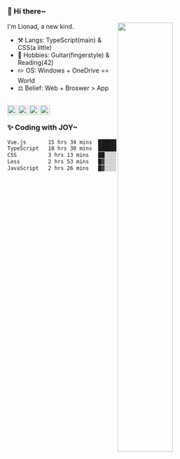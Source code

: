 ### 👋 Hi there~

[<img align="right" width="50%" src="https://github-readme-stats.vercel.app/api?username=Lionad-Morotar&show_icons=true">](https://metrics.lecoq.io/Lionad-Morotar?template=classic)

I'm Lionad, a new kind.

- ⚒️ Langs: TypeScript(main) & CSS(a little)
- 🎨 Hobbies: Guitar(fingerstyle) & Reading(42)
- ✏️ OS: Windows + OneDrive == World
- ⚖️ Belief: Web + Broswer > App

<br />

<a href="https://www.lionad.art">
  <img align="left" alt="lionad-art" width="22px" src="https://cdn.jsdelivr.net/npm/simple-icons@3.1.0/icons/wordpress.svg" />
</a>
<a href="#1806234223">
  <img align="left" alt="1806234223" width="22px" src="https://cdn.jsdelivr.net/npm/simple-icons@3.1.0/icons/tencentqq.svg" />
</a>
<a href="https://www.zhihu.com/people/Lionad">
  <img align="left" alt="132yse" width="22px" src="https://cdn.jsdelivr.net/npm/simple-icons@3.1.0/icons/zhihu.svg" />
</a>
<a href="https://github.com/Lionad-Morotar">
  <img align="left" alt="yisar" width="22px" src="https://cdn.jsdelivr.net/npm/simple-icons@3.1.0/icons/github.svg" />
</a>

<br />

### ✨ Coding with JOY~

<!--START_SECTION:waka-->

```txt
Vue.js       15 hrs 34 mins  █████████▓░░░░░░░░░░░░░░░   38.16 %
TypeScript   10 hrs 30 mins  ██████▒░░░░░░░░░░░░░░░░░░   25.72 %
CSS          3 hrs 13 mins   ██░░░░░░░░░░░░░░░░░░░░░░░   07.88 %
Less         2 hrs 53 mins   █▓░░░░░░░░░░░░░░░░░░░░░░░   07.07 %
JavaScript   2 hrs 26 mins   █▓░░░░░░░░░░░░░░░░░░░░░░░   06.00 %
```

<!--END_SECTION:waka-->
